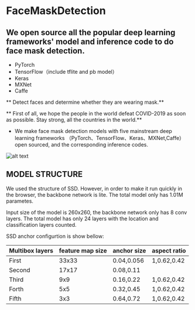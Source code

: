 # FaceMaskDetection

## We open source all the popular deep learning frameworks' model and inference code to do face mask detection.
 + PyTorch
 + TensorFlow（include tflite and pb model）
 + Keras
 + MXNet
 + Caffe
 
 ** Detect faces and determine whether they are wearing mask.**

** First of all, we hope the people in the world defeat COVID-2019 as soon as possible. Stay strong, all the countries in the world.**

+ We make face mask detection models with five mainstream deep learning frameworks （PyTorch、TensorFlow、Keras、MXNet,Caffe） open sourced, and the corresponding inference codes.

![alt text](https://res.cloudinary.com/practicaldev/image/fetch/s--1u3Uz9sp--/c_imagga_scale,f_auto,fl_progressive,h_420,q_auto,w_1000/https://dev-to-uploads.s3.amazonaws.com/i/ojmek5e5tihf1p655ju6.png)

## MODEL STRUCTURE

We used the structure of SSD. However, in order to make it run quickly in the browser, the backbone network is lite. The total model only has 1.01M parametes.

Input size of the model is 260x260, the backbone network only has 8 conv layers. The total model has only 24 layers with the location and classification layers counted.

SSD anchor configurtion is show bellow:

|Multibox layers| feature map size| anchor size | aspect ratio|
|---------------|-----------------|--------------|-------------|
|First	         |33x33            |	0.04,0.056  |	1,0.62,0.42  |
|Second		       |17x17            |	0.08,0.11   |               |
|Third	         |9x9	             |0.16,0.22	    |1,0.62,0.42|
|Forth	         |5x5	             |0.32,0.45      |	1,0.62,0.42|
|Fifth	         |3x3	             |0.64,0.72	      |1,0.62,0.42|
